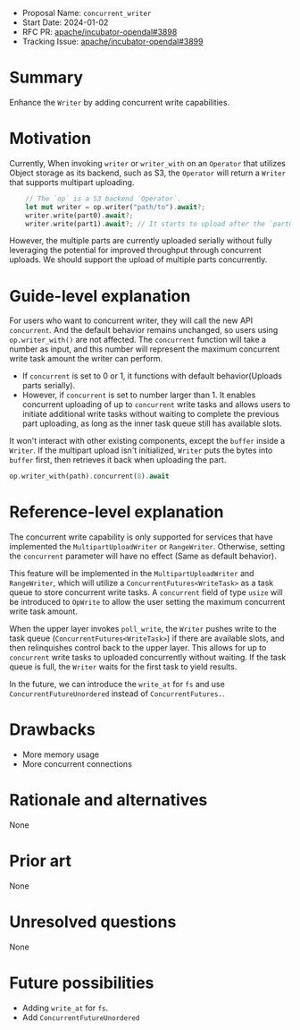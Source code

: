 - Proposal Name: `concurrent_writer`
- Start Date: 2024-01-02
- RFC PR: [apache/incubator-opendal#3898](https://github.com/apache/incubator-opendal/pull/3898)
- Tracking Issue: [apache/incubator-opendal#3899](https://github.com/apache/incubator-opendal/issues/3899)

# Summary

Enhance the `Writer` by adding concurrent write capabilities.

# Motivation

Currently, When invoking `writer` or `writer_with` on an `Operator` that utilizes Object storage as its backend, such as S3, the `Operator` will return a `Writer` that supports multipart uploading. 

```rust
    // The `op` is a S3 backend `Operator`.
    let mut writer = op.writer("path/to").await?;
    writer.write(part0).await?;
    writer.write(part1).await?; // It starts to upload after the `part0` is finished.
```
However, the multiple parts are currently uploaded serially without fully leveraging the potential for improved throughput through concurrent uploads. We should support the upload of multiple parts concurrently.


# Guide-level explanation

For users who want to concurrent writer, they will call the new API `concurrent`. And the default behavior remains unchanged, so users using `op.writer_with()` are not affected. The `concurrent` function will take a number as input, and this number will represent the maximum concurrent write task amount the writer can perform.

- If `concurrent` is set to 0 or 1, it functions with default behavior(Uploads parts serially). 
- However, if `concurrent` is set to number larger than 1. It enables concurrent uploading of up to `concurrent` write tasks and allows users to initiate additional write tasks without waiting to complete the previous part uploading, as long as the inner task queue still has available slots.

It won't interact with other existing components, except the `buffer` inside a `Writer`. If the multipart upload isn't initialized, `Writer` puts the bytes into `buffer` first, then retrieves it back when uploading the part.

```rust
op.writer_with(path).concurrent(8).await
```

# Reference-level explanation

The concurrent write capability is only supported for services that have implemented the `MultipartUploadWriter` or `RangeWriter`. Otherwise, setting the `concurrent` parameter will have no effect (Same as default behavior). 

This feature will be implemented in the `MultipartUploadWriter` and `RangeWriter`, which will utilize a `ConcurrentFutures<WriteTask>` as a task queue to store concurrent write tasks. A `concurrent` field of type `usize` will be introduced to `OpWrite` to allow the user setting the maximum concurrent write task amount.

When the upper layer invokes `poll_write`, the  `Writer` pushes write to the task queue (`ConcurrentFutures<WriteTask>`) if there are available slots, and then relinquishes control back to the upper layer. This allows for up to `concurrent` write tasks to uploaded concurrently without waiting. If the task queue is full, the `Writer` waits for the first task to yield results.

In the future, we can introduce the `write_at` for `fs` and use `ConcurrentFutureUnordered` instead of `ConcurrentFutures.`.

# Drawbacks

- More memory usage
- More concurrent connections

# Rationale and alternatives

None

# Prior art

None

# Unresolved questions

None

# Future possibilities

- Adding `write_at` for `fs`.
- Add `ConcurrentFutureUnordered`
